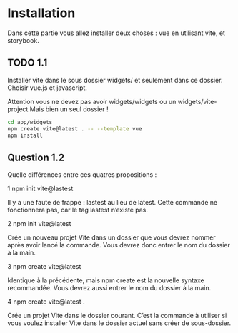 # Installation

Dans cette partie vous allez installer deux choses : vue en utilisant vite, et storybook.

## TODO 1.1

Installer vite dans le sous dossier widgets/ et seulement dans ce dossier.
Choisir vue.js et javascript.

Attention vous ne devez pas avoir widgets/widgets ou un widgets/vite-project
Mais bien un seul dossier !

```bash
cd app/widgets
npm create vite@latest . -- --template vue
npm install
```

## Question 1.2

Quelle différences entre ces quatres propositions :

1 npm init vite@lastest

Il y a une faute de frappe : lastest au lieu de latest.
Cette commande ne fonctionnera pas, car le tag lastest n’existe pas.

2 npm init vite@latest

Crée un nouveau projet Vite dans un dossier que vous devrez nommer après avoir lancé la commande.
Vous devrez donc entrer le nom du dossier à la main.

3 npm create vite@latest

Identique à la précédente, mais npm create est la nouvelle syntaxe recommandée.
Vous devrez aussi entrer le nom du dossier à la main.

4 npm create vite@latest .

Crée un projet Vite dans le dossier courant.
C’est la commande à utiliser si vous voulez installer Vite dans le dossier actuel sans créer de sous-dossier.
